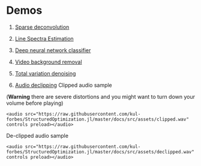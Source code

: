 # Demos 

1. [Sparse deconvolution](https://github.com/kul-forbes/StructuredOptimization.jl/blob/master/demos/SparseDeconvolution.ipynb)

2. [Line Spectra Estimation](https://github.com/kul-forbes/StructuredOptimization.jl/blob/master/demos/LineSpectraEstimation.ipynb)

3. [Deep neural network classifier](https://github.com/kul-forbes/StructuredOptimization.jl/blob/master/demos/DeepNeuralNetworkClassifier.ipynb)

4. [Video background removal](https://github.com/kul-forbes/StructuredOptimization.jl/blob/master/demos/VideoBackgroundRemoval.ipynb)

5. [Total variation denoising](https://github.com/kul-forbes/StructuredOptimization.jl/blob/master/demos/TotalVariationDenoising.ipynb)

6. [Audio declipping](https://github.com/kul-forbes/StructuredOptimization.jl/blob/master/demos/AudioDeclipping.ipynb)
Clipped audio sample 

(**Warning** there are severe distortions and you might want to turn down your volume before playing)
```@raw html        
<audio src="https://raw.githubusercontent.com/kul-forbes/StructuredOptimization.jl/master/docs/src/assets/clipped.wav" controls preload></audio>
```

De-clipped audio sample 

```@raw html        
<audio src="https://raw.githubusercontent.com/kul-forbes/StructuredOptimization.jl/master/docs/src/assets/declipped.wav" controls preload></audio>
```
